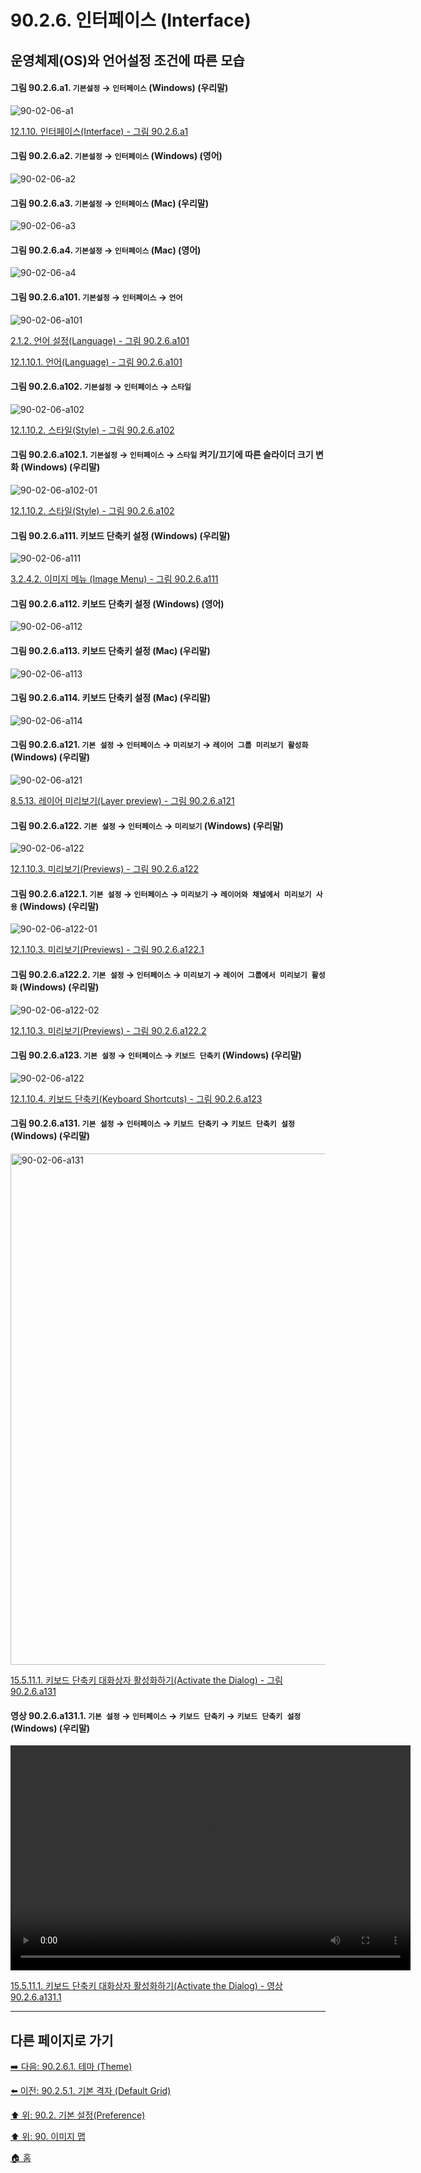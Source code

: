 # 90.2.6. 인터페이스 (Interface)
## 운영체제(OS)와 언어설정 조건에 따른 모습
<a id="90-02-06-a1"></a>

#### 그림 90.2.6.a1. `기본설정` → `인터페이스` (Windows) (우리말)
![90-02-06-a1](https://github.com/wonder13662/gimp/assets/15767104/8b897aaf-5e2d-4fb7-91c7-0700fd0bdb75)

[12.1.10. 인터페이스(Interface) - 그림 90.2.6.a1](./12-01-10-00-interface.md#90-02-06-a1)

<a id="90-02-06-a2"></a>

#### 그림 90.2.6.a2. `기본설정` → `인터페이스` (Windows) (영어)
![90-02-06-a2](https://github.com/wonder13662/gimp/assets/15767104/21f5e7e3-04f6-42d5-beac-ee2dd85e6c02)

<a id="90-02-06-a3"></a>

#### 그림 90.2.6.a3. `기본설정` → `인터페이스` (Mac) (우리말)
![90-02-06-a3](https://github.com/wonder13662/gimp/assets/15767104/dc5aeeed-4c19-436e-a4a2-617e9d954d54)

<a id="90-02-06-a4"></a>

#### 그림 90.2.6.a4. `기본설정` → `인터페이스` (Mac) (영어)
![90-02-06-a4](https://github.com/wonder13662/gimp/assets/15767104/393d7430-e88b-4512-95fd-d94a65ddddd7)

<a id="90-02-06-a101"></a>

#### 그림 90.2.6.a101. `기본설정` → `인터페이스` → `언어`
![90-02-06-a101](https://github.com/wonder13662/gimp/assets/15767104/7db9bad7-1d10-4927-870a-026b2f0f2dad)

[2.1.2. 언어 설정(Language) - 그림 90.2.6.a101](./02-01-02-00-language.md#90-02-06-a101)

[12.1.10.1. 언어(Language) - 그림 90.2.6.a101](./12-01-10-01-language.md#90-02-06-a101)

<a id="90-02-06-a102"></a>

#### 그림 90.2.6.a102. `기본설정` → `인터페이스` → `스타일`
![90-02-06-a102](https://github.com/wonder13662/gimp/assets/15767104/e7db49f5-6cc7-4cd2-a3db-e4105938a70e)

[12.1.10.2. 스타일(Style) - 그림 90.2.6.a102](./12-01-10-02-style.md#90-02-06-a102)

<a id="90-02-06-a102-01"></a>

#### 그림 90.2.6.a102.1. `기본설정` → `인터페이스` → `스타일` 켜기/끄기에 따른 슬라이더 크기 변화 (Windows) (우리말)
![90-02-06-a102-01](https://github.com/wonder13662/gimp/assets/15767104/a402072c-0832-499f-8c2b-0eca9f51dc18)

[12.1.10.2. 스타일(Style) - 그림 90.2.6.a102](./12-01-10-02-style.md#90-02-06-a102-01)

<a id="90-02-06-a111"></a>

#### 그림 90.2.6.a111. 키보드 단축키 설정 (Windows) (우리말)
![90-02-06-a111](https://github.com/wonder13662/gimp/assets/15767104/800d56b6-e120-4022-b483-9e403c229425)

[3.2.4.2. 이미지 메뉴 (Image Menu) - 그림 90.2.6.a111](./03-02-04-02-image-menu.md#90-02-06-a111)

<a id="90-02-06-a112"></a>

#### 그림 90.2.6.a112. 키보드 단축키 설정 (Windows) (영어)
![90-02-06-a112](https://github.com/wonder13662/gimp/assets/15767104/af673ce5-a2f9-48ed-8ecc-7ac71b3db125)

<a id="90-02-06-a113"></a>

#### 그림 90.2.6.a113. 키보드 단축키 설정 (Mac) (우리말)
![90-02-06-a113](https://github.com/wonder13662/gimp/assets/15767104/f80dc27a-e272-4b36-98dd-776bef256046)

<a id="90-02-06-a114"></a>

#### 그림 90.2.6.a114. 키보드 단축키 설정 (Mac) (우리말)
![90-02-06-a114](https://github.com/wonder13662/gimp/assets/15767104/6184f674-34dd-4ad4-b584-877e77516c42)

<a id="90-02-06-a121"></a>

#### 그림 90.2.6.a121. `기본 설정` → `인터페이스` → `미리보기` → `레이어 그룹 미리보기 활성화` (Windows) (우리말)
![90-02-06-a121](https://github.com/wonder13662/gimp/assets/15767104/367baff3-6646-4b4e-a7e6-a0787f7e1350)

[8.5.13. 레이어 미리보기(Layer preview) - 그림 90.2.6.a121](./08-05-13-layer_preview.md#90-02-06-a121)

<a id="90-02-06-a122"></a>

#### 그림 90.2.6.a122. `기본 설정` → `인터페이스` → `미리보기` (Windows) (우리말)
![90-02-06-a122](https://github.com/wonder13662/gimp/assets/15767104/2466720c-382f-4b4c-a9e6-314f5e3ee065)

[12.1.10.3. 미리보기(Previews) - 그림 90.2.6.a122](./12-01-10-03-previews.md#90-02-06-a122)

<a id="90-02-06-a122-01"></a>

#### 그림 90.2.6.a122.1. `기본 설정` → `인터페이스` → `미리보기` → `레이어와 채널에서 미리보기 사용` (Windows) (우리말)
![90-02-06-a122-01](https://github.com/wonder13662/gimp/assets/15767104/c3eddff9-d132-4b4f-9473-19f935716223)

[12.1.10.3. 미리보기(Previews) - 그림 90.2.6.a122.1](./12-01-10-03-previews.md#90-02-06-a122-01)

<a id="90-02-06-a122-02"></a>

#### 그림 90.2.6.a122.2. `기본 설정` → `인터페이스` → `미리보기` → `레이어 그룹에서 미리보기 활성화` (Windows) (우리말)
![90-02-06-a122-02](https://github.com/wonder13662/gimp/assets/15767104/98c7b5b8-56bc-4d5b-8409-368e3a82d760)

[12.1.10.3. 미리보기(Previews) - 그림 90.2.6.a122.2](./12-01-10-03-previews.md#90-02-06-a122-02)

<a id="90-02-06-a123"></a>

#### 그림 90.2.6.a123. `기본 설정` → `인터페이스` → `키보드 단축키` (Windows) (우리말)
![90-02-06-a122](https://github.com/wonder13662/gimp/assets/15767104/faf63c69-ad1b-45dc-825c-06c87912a8c8)

[12.1.10.4. 키보드 단축키(Keyboard Shortcuts) - 그림 90.2.6.a123](./12-01-10-04-keyboard_shortcuts.md#90-02-06-a123)

<a id="90-02-06-a131"></a>

#### 그림 90.2.6.a131. `기본 설정` → `인터페이스` → `키보드 단축키` → `키보드 단축키 설정` (Windows) (우리말)
<img width="831" height="818" alt="90-02-06-a131" src="https://github.com/user-attachments/assets/d631778d-bb17-45d5-9e97-52714e59c6b4" />

[15.5.11.1. 키보드 단축키 대화상자 활성화하기(Activate the Dialog) - 그림 90.2.6.a131](./15-05-11-01-activating_the_dialog.md#90-02-06-a131)

<a id="90-02-06-a131-01"></a>

#### 영상 90.2.6.a131.1. `기본 설정` → `인터페이스` → `키보드 단축키` → `키보드 단축키 설정` (Windows) (우리말)
<video controls="controls" width="640" height="360" src="https://github.com/user-attachments/assets/13e497cc-2df4-4a8a-8816-1a3ec0110722"></video>

[15.5.11.1. 키보드 단축키 대화상자 활성화하기(Activate the Dialog) - 영상 90.2.6.a131.1](./15-05-11-01-activating_the_dialog.md#90-02-06-a131-01)

***

## 다른 페이지로 가기

[➡️ 다음: 90.2.6.1. 테마 (Theme)](./90-02-06-01-theme.md)

[⬅️ 이전: 90.2.5.1. 기본 격자 (Default Grid)](./90-02-05-01-default-grid.md)

[⬆️ 위: 90.2. 기본 설정(Preference)](./90-02-00-preference.md)

[⬆️ 위: 90. 이미지 맵](./90-00-image-map.md)

[🏠 홈](./00-home.md)

